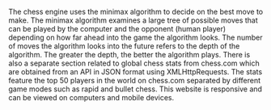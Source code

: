  The chess engine uses the minimax algorithm to decide on the best move to make. The minimax algorithm examines a large tree of possible moves that can be played by the computer and the opponent (human player) depending on how far ahead into the game the algorithm looks. The number of moves the algorithm looks into the future refers to the depth of the algorithm. The greater the depth, the better the algorithm plays. There is also a separate section related to global chess stats from chess.com which are obtained from an API in JSON format using XMLHttpRequests. The stats feature the top 50 players in  the world on chess.com separated by different game modes such as rapid and bullet chess. This website is responsive and can be viewed on computers and mobile devices.
